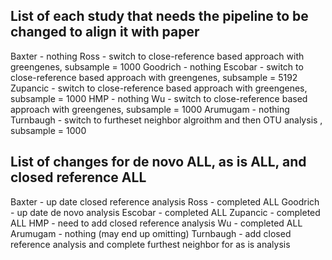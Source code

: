 ## List of each study that needs the pipeline to be changed to align it with paper

Baxter - nothing
Ross - switch to close-reference based approach with greengenes, subsample = 1000
Goodrich - nothing
Escobar - switch to close-reference based approach with greengenes, subsample = 5192
Zupancic - switch to close-reference based approach with greengenes, subsample = 1000
HMP - nothing
Wu - switch to close-reference based approach with greengenes, subsample = 1000
Arumugam - nothing
Turnbaugh - switch to furtheset neighbor algroithm and then OTU analysis , subsample = 1000


## List of changes for de novo ALL, as is ALL, and closed reference ALL

Baxter - up date closed reference analysis
Ross - completed ALL
Goodrich - up date de novo analysis
Escobar - completed ALL
Zupancic - completed ALL
HMP - need to add closed reference analysis
Wu - completed ALL
Arumugam - nothing (may end up omitting)
Turnbaugh - add closed reference analysis and complete furthest neighbor for as is analysis

